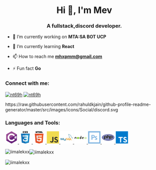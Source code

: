 <h1 align="center">Hi 👋, I'm Mev</h1>
<h3 align="center">A fullstack,discord developer.</h3>



- 🔭 I’m currently working on **MTA:SA BOT UCP**

- 🌱 I’m currently learning **React**

- 📫 How to reach me **mhxpmm@gmail.com**

- ⚡ Fun fact **Go**

<h3 align="left">Connect with me:</h3>
<p align="left">
<a href="https://instagram.com/nt69h" target="blank"><img align="center" src="https://raw.githubusercontent.com/rahuldkjain/github-profile-readme-generator/master/src/images/icons/Social/instagram.svg" alt="nt69h" height="30" width="40" /></a>
  <a href="https://discord.com/channels/@me/921432033828405289" target="blank"><img align="center" src="https://raw.githubusercontent.com/rahuldkjain/github-profile-readme-generator/master/src/images/icons/Social/discord.svg" alt="nt69h" height="30" width="40" /></a>
</p>
https://raw.githubusercontent.com/rahuldkjain/github-profile-readme-generator/master/src/images/icons/Social/discord.svg
<h3 align="left">Languages and Tools:</h3>
<p align="left"> <a href="https://www.w3schools.com/cs/" target="_blank" rel="noreferrer"> <img src="https://raw.githubusercontent.com/devicons/devicon/master/icons/csharp/csharp-original.svg" alt="csharp" width="40" height="40"/> </a> <a href="https://www.w3schools.com/css/" target="_blank" rel="noreferrer"> <img src="https://raw.githubusercontent.com/devicons/devicon/master/icons/css3/css3-original-wordmark.svg" alt="css3" width="40" height="40"/> </a> <a href="https://www.w3.org/html/" target="_blank" rel="noreferrer"> <img src="https://raw.githubusercontent.com/devicons/devicon/master/icons/html5/html5-original-wordmark.svg" alt="html5" width="40" height="40"/> </a> <a href="https://developer.mozilla.org/en-US/docs/Web/JavaScript" target="_blank" rel="noreferrer"> <img src="https://raw.githubusercontent.com/devicons/devicon/master/icons/javascript/javascript-original.svg" alt="javascript" width="40" height="40"/> </a> <a href="https://www.mysql.com/" target="_blank" rel="noreferrer"> <img src="https://raw.githubusercontent.com/devicons/devicon/master/icons/mysql/mysql-original-wordmark.svg" alt="mysql" width="40" height="40"/> </a> <a href="https://nodejs.org" target="_blank" rel="noreferrer"> <img src="https://raw.githubusercontent.com/devicons/devicon/master/icons/nodejs/nodejs-original-wordmark.svg" alt="nodejs" width="40" height="40"/> </a> <a href="https://www.photoshop.com/en" target="_blank" rel="noreferrer"> <img src="https://raw.githubusercontent.com/devicons/devicon/master/icons/photoshop/photoshop-line.svg" alt="photoshop" width="40" height="40"/> </a> <a href="https://www.php.net" target="_blank" rel="noreferrer"> <img src="https://raw.githubusercontent.com/devicons/devicon/master/icons/php/php-original.svg" alt="php" width="40" height="40"/> </a> <a href="https://www.typescriptlang.org/" target="_blank" rel="noreferrer"> <img src="https://raw.githubusercontent.com/devicons/devicon/master/icons/typescript/typescript-original.svg" alt="typescript" width="40" height="40"/> </a> </p>

<p><img align="left" src="https://github-readme-stats.vercel.app/api/top-langs?username=iimalekxx&show_icons=true&locale=en&layout=compact" alt="iimalekxx" /></p>

<p><img align="center" src="https://github-readme-stats.vercel.app/api?username=iimalekxx&show_icons=true&locale=en" alt="iimalekxx" /></p>

<p><img align="center" src="https://github-readme-streak-stats.herokuapp.com/?user=iimalekxx&" alt="iimalekxx" /></p>
